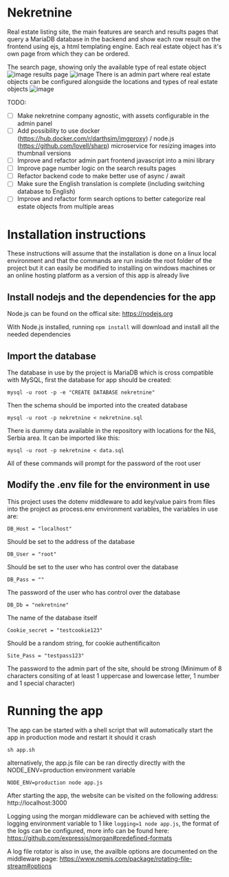 # Nekretnine
Real estate listing site, the main features are search and results pages that query a MariaDB database in the backend and show each row result on the frontend using ejs, a html templating engine. Each real estate object has it's own page from which they can be ordered.

The search page, showing only the available type of real estate object
![image](https://user-images.githubusercontent.com/4060824/157556757-fdd17e59-82a2-4f39-be58-9d6043e820a9.png)
results page
![image](https://user-images.githubusercontent.com/4060824/157556804-d2cd9006-959b-4126-9f0c-6764873205b7.png)
There is an admin part where real estate objects can be configured alongside the locations and types of real estate objects
![image](https://user-images.githubusercontent.com/4060824/157557394-7bcf3f88-1d54-40cb-b400-35842970add9.png)

TODO:
- [ ] Make nekretnine company agnostic, with assets configurable in the admin panel
- [ ] Add possibility to use docker (https://hub.docker.com/r/darthsim/imgproxy) / node.js (https://github.com/lovell/sharp) microservice for resizing images into thumbnail versions
- [ ] Improve and refactor admin part frontend javascript into a mini library
- [ ] Improve page number logic on the search results pages
- [ ] Refactor backend code to make better use of async / await
- [ ] Make sure the English translation is complete (including switching database to English)
- [ ] Improve and refactor form search options to better categorize real estate objects from multiple areas
# Installation instructions
These instructions will assume that the installation is done on a linux local environment and that the commands are run inside the root folder of the project but it can easily be modified to installing on windows machines or an online hosting platform as a version of this app is already live
## Install nodejs and the dependencies for the app
Node.js can be found on the offical site: https://nodejs.org

With Node.js installed, running `npm install` will download and install all the needed dependencies
## Import the database
The database in use by the project is MariaDB which is cross compatible with MySQL, first the database for app should be created:
```
mysql -u root -p -e "CREATE DATABASE nekretnine"
```
Then the schema should be imported into the created database
```
mysql -u root -p nekretnine < nekretnine.sql
```
There is dummy data available in the repository with locations for the Niš, Serbia area. It can be imported like this:
```
mysql -u root -p nekretnine < data.sql
```
All of these commands will prompt for the password of the root user
## Modify the .env file for the environment in use
This project uses the dotenv middleware to add key/value pairs from files into the project as process.env environment variables, the variables in use are:
```
DB_Host = "localhost"
```
Should be set to the address of the database
```
DB_User = "root"
```
Should be set to the user who has control over the database
```
DB_Pass = ""
```
The password of the user who has control over the database
```
DB_Db = "nekretnine"
```
The name of the database itself
```
Cookie_secret = "testcookie123"
```
Should be a random string, for cookie authentificaiton
```
Site_Pass = "testpass123"
```
The password to the admin part of the site, should be strong (Minimum of 8 characters consiting of at least 1 uppercase and lowercase letter, 1 number and 1 special character)
# Running the app
The app can be started with a shell script that will automatically start the app in production mode and restart it should it crash
```
sh app.sh
```
alternatively, the app.js file can be ran directly directly with the NODE_ENV=production environment variable
```
NODE_ENV=production node app.js
```
After starting the app, the website can be visited on the following address: http://localhost:3000

Logging using the morgan middleware can be achieved with setting the logging environment variable to 1 like `logging=1 node app.js`, the format of the logs can be configured, more info can be found here: https://github.com/expressjs/morgan#predefined-formats

A log file rotator is also in use, the availble options are documented on the middleware page: https://www.npmjs.com/package/rotating-file-stream#options
